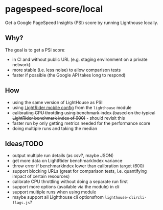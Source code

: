# pagespeed-score/local

Get a Google PageSpeed Insights (PSI) score by running Lighthouse locally.

## Why?

The goal is to get a PSI score:

* in CI and without public URL (e.g. staging environment on a private network)
* more stable (i.e. less noise) to allow comparison tests
* faster if possible (the Google API takes long to respond)

## How

* using the same version of LightHouse as PSI
* using [LightRider mobile config](https://github.com/GoogleChrome/lighthouse/blob/master/lighthouse-core/config/lr-mobile-config.js) from the `lighthouse` module
* ~~calibrating CPU throttling using benchmark index (based on the typical LightRider benchmark index of 600)~~ - should revisit this
* faster run by only getting metrics needed for the performance score
* doing multiple runs and taking the median

## Ideas/TODO

* output multiple run details (as csv?, maybe JSON)
* get more data on LightRider benchmarkIndex variance
* throw error if benchmarkIndex lower than calibration target (600)
* support blocking URLs (great for comparison tests, i.e. quantifying impact of certain resources)
* calibrate CPU throttling without doing a separate run first
* support more options (available via the module) in cli
* support multiple runs when using module
* maybe support all Lighthouse cli optionsfrom `lighthouse-cli/cli-flags.js`?